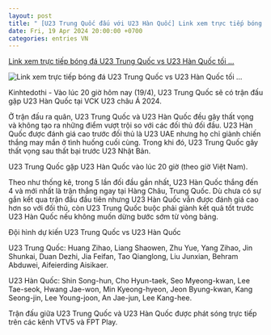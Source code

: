 ```yaml
---
layout: post
title: " [U23 Trung Quốc đấu với U23 Hàn Quốc] Link xem trực tiếp bóng đá U23 Trung Quốc vs U23 Hàn Quốc tối ..."
date: Fri, 19 Apr 2024 20:00:00 +0700
categories: entries VN
---
```

[Link xem trực tiếp bóng đá U23 Trung Quốc vs U23 Hàn Quốc tối ...](https://kinhtedothi.vn/link-xem-truc-tiep-bong-da-u23-trung-quoc-vs-u23-han-quoc-toi-nay-19-4.html)

![Link xem trực tiếp bóng đá U23 Trung Quốc vs U23 Hàn Quốc tối ...](https://static.kinhtedothi.vn/640x360/images/upload/2024/04/19af6b2aa7-4055-4626-be7f-6ec50c4d210d.png)

Kinhtedothi - Vào lúc 20 giờ hôm nay (19/4), U23 Trung Quốc sẽ có trận đấu gặp U23 Hàn Quốc tại VCK U23 châu Á 2024.

Ở trận đấu ra quân, U23 Trung Quốc và U23 Hàn Quốc đều gây thất vọng và không tạo ra những điểm vượt trội so với các đối thủ đối đầu. U23 Hàn Quốc được đánh giá cao trước đối thủ là U23 UAE nhưng họ chỉ giành chiến thắng may mắn ở tình huống cuối cùng. Trong khi đó, U23 Trung Quốc gây thất vọng sau thất bại trước U23 Nhật Bản.

U23 Trung Quốc gặp U23 Hàn Quốc vào lúc 20 giờ (theo giờ Việt Nam).

Theo như thống kê, trong 5 lần đối đầu gần nhất, U23 Hàn Quốc thắng đến 4 và mới nhất là trận thắng ngay tại Hàng Châu, Trung Quốc. Dù chưa có sự gắn kết qua trận đấu đầu tiên nhưng U23 Hàn Quốc vẫn được đánh giá cao hơn so với đối thủ, còn U23 Trung Quốc buộc phải giành kết quả tốt trước U23 Hàn Quốc nếu không muốn dừng bước sớm từ vòng bảng.

Đội hình dự kiến U23 Trung Quốc vs U23 Hàn Quốc

U23 Trung Quốc: Huang Zihao, Liang Shaowen, Zhu Yue, Yang Zihao, Jin Shunkai, Duan Dezhi, Jia Feifan, Tao Qianglong, Liu Junxian, Behram Abduwei, Aifeierding Aisikaer.

U23 Hàn Quốc: Shin Song-hun, Cho Hyun-taek, Seo Myeong-kwan, Lee Tae-seok, Hwang Jae-won, Min Kyeong-hyeon, Jeon Byung-kwan, Kang Seong-jin, Lee Young-joon, An Jae-jun, Lee Kang-hee.

Trận đấu giữa U23 Trung Quốc và U23 Hàn Quốc được phát sóng trực tiếp trên các kênh VTV5 và FPT Play.

